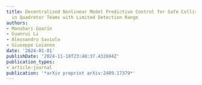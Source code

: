 ```yaml
---
title: Decentralized Nonlinear Model Predictive Control for Safe Collision Avoidance
  in Quadrotor Teams with Limited Detection Range
authors:
- Manohari Goarin
- Guanrui Li
- Alessandro Saviolo
- Giuseppe Loianno
date: '2024-01-01'
publishDate: '2024-11-18T23:48:37.432694Z'
publication_types:
- article-journal
publication: '*arXiv preprint arXiv:2409.17379*'
---
```

